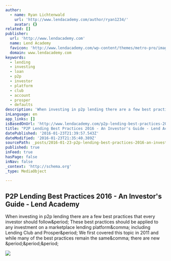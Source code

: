 ```yaml
---
author:
  - name: Ryan Lichtenwald
    url: 'http://www.lendacademy.com/author/ryan1234/'
    avatar: {}
related: []
publisher:
  url: 'http://www.lendacademy.com'
  name: Lend Academy
  favicon: 'http://www.lendacademy.com/wp-content/themes/metro-pro/images/favicon.ico'
  domain: www.lendacademy.com
keywords:
  - lending
  - investing
  - loan
  - p2p
  - investor
  - platform
  - club
  - account
  - prosper
  - defaults
description: 'When investing in p2p lending there are a few best practices that every investor should follow. These best practices should be applied to any investment on a marketplace lending platform, including Lending Club and Prosper. We first covered this topic in 2011 and while many of the best practices remain the same, there are new ...'
inLanguage: en
app_links: []
isBasedOnUrl: 'http://www.lendacademy.com/p2p-lending-best-practices-2016-an-investors-guide/'
title: "P2P Lending Best Practices 2016 - An Investor's Guide - Lend Academy"
datePublished: '2016-01-23T21:39:57.543Z'
dateModified: '2016-01-23T21:35:40.389Z'
sourcePath: _posts/2016-01-23-p2p-lending-best-practices-2016-an-investors-guide-lend.md
published: true
inFeed: true
hasPage: false
inNav: false
_context: 'http://schema.org'
_type: MediaObject

---
```

<article style=""><h1>P2P Lending Best Practices 2016 - An Investor's Guide - Lend Academy</h1><p>When investing in p2p lending there are a few best practices that every investor should follow&amp;period; These best practices should be applied to any investment on a marketplace lending platform&amp;comma; including Lending Club and Prosper&amp;period; We first covered this topic in 2011 and while many of the best practices remain the same&amp;comma; there are new &amp;period;&amp;period;&amp;period;</p><img src="http://www.lendacademy.com/wp-content/uploads/2016/01/P2PLendingBestPractices-1024x512.png" /></article>